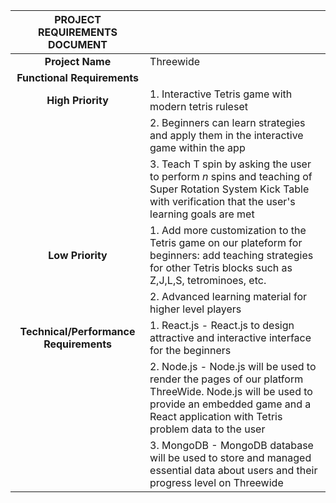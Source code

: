 ﻿|   **PROJECT REQUIREMENTS DOCUMENT**    |                                                                                                                                                                                                |
| :------------------------------------: | ---------------------------------------------------------------------------------------------------------------------------------------------------------------------------------------------- |
|            **Project Name**            | Threewide                                                                                                                                                                                      |
|      **Functional Requirements**       |                                                                                                                                                                                                |
|           **High Priority**            | 1. Interactive Tetris game with modern tetris ruleset                                                                                                                                          |
|                                        | 2. Beginners can learn strategies and apply them in the interactive game within the app                                                                                                        |
|                                        | 3. Teach T spin by asking the user to perform _n_ spins and teaching of Super Rotation System Kick Table with verification that the user's learning goals are met                              |
|            **Low Priority**            | 1. Add more customization to the Tetris game on our plateform for beginners: add teaching strategies for other Tetris blocks such as Z,J,L,S, tetrominoes, etc.                                |
|                                        | 2. Advanced learning material for higher level players                                                                                                                                         |
| **Technical/Performance Requirements** | 1. React.js - React.js to design attractive and interactive interface for the beginners                                                                                                        |
|                                        | 2. Node.js - Node.js will be used to render the pages of our platform ThreeWide. Node.js will be used to provide an embedded game and a React application with Tetris problem data to the user |
|                                        | 3. MongoDB - MongoDB database will be used to store and managed essential data about users and their progress level on Threewide                                                               |
